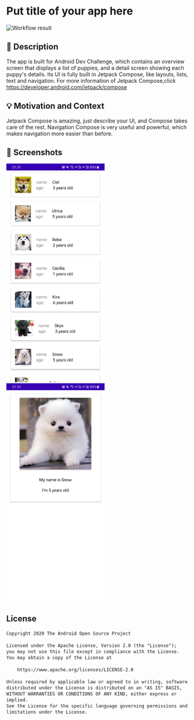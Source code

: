 # Put title of your app here

<!--- Replace <OWNER> with your Github Username and <REPOSITORY> with the name of your repository. -->
<!--- You can find both of these in the url bar when you open your repository in github. -->
![Workflow result](https://github.com/lipeiyan/android-dev-challenge-compose/workflows/Check/badge.svg)


## :scroll: Description
The app is built for Android Dev Challenge, which contains an overview screen that displays a list of puppies, and a detail screen showing each puppy's details.
Its UI is fully built in Jetpack Compose, like layouts, lists, text and navigation.
For more information of Jetpack Compose,click https://developer.android.com/jetpack/compose


## :bulb: Motivation and Context
<!--- Optionally point readers to interesting parts of your submission. -->
<!--- What are you especially proud of? -->
Jetpack Compose is amazing, just describe your UI, and Compose takes care of the rest.
Navigation Compose is very useful and powerful, which makes navigation more easier than before.

## :camera_flash: Screenshots
<!-- You can add more screenshots here if you like -->
<img src="/results/screenshot_1.png" width="260">&emsp;<img src="/results/screenshot_2.png" width="260">

## License
```
Copyright 2020 The Android Open Source Project

Licensed under the Apache License, Version 2.0 (the "License");
you may not use this file except in compliance with the License.
You may obtain a copy of the License at

    https://www.apache.org/licenses/LICENSE-2.0

Unless required by applicable law or agreed to in writing, software
distributed under the License is distributed on an "AS IS" BASIS,
WITHOUT WARRANTIES OR CONDITIONS OF ANY KIND, either express or implied.
See the License for the specific language governing permissions and
limitations under the License.
```